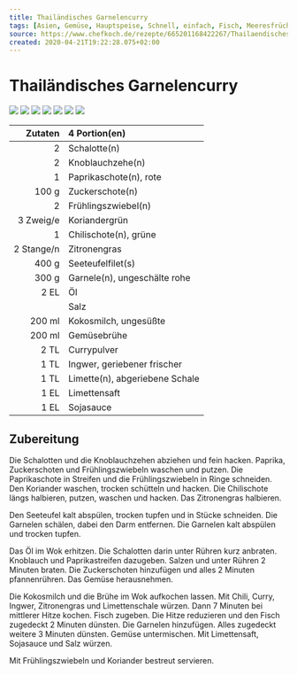 ```yaml
---
title: Thailändisches Garnelencurry
tags: [Asien, Gemüse, Hauptspeise, Schnell, einfach, Fisch, Meeresfrüchte, Eintopf, Festlich, Wok, Thailand]
source: https://www.chefkoch.de/rezepte/665201168422267/Thailaendisches-Garnelencurry.html
created: 2020-04-21T19:22:28.075+02:00
---
```


# Thailändisches Garnelencurry

![](https://img.chefkoch-cdn.de/rezepte/665201168422267/bilder/668371/crop-360x240/thailaendisches-garnelencurry.jpg) ![](https://img.chefkoch-cdn.de/rezepte/665201168422267/bilder/1091989/crop-360x240/thailaendisches-garnelencurry.jpg) ![](https://img.chefkoch-cdn.de/rezepte/665201168422267/bilder/462892/crop-360x240/thailaendisches-garnelencurry.jpg) ![](https://img.chefkoch-cdn.de/rezepte/665201168422267/bilder/1167652/crop-360x240/thailaendisches-garnelencurry.jpg) ![](https://img.chefkoch-cdn.de/rezepte/665201168422267/bilder/822188/crop-360x240/thailaendisches-garnelencurry.jpg) ![](https://img.chefkoch-cdn.de/rezepte/665201168422267/bilder/118013/crop-360x240/thailaendisches-garnelencurry.jpg) ![](https://img.chefkoch-cdn.de/rezepte/665201168422267/bilder/1244956/crop-360x240/thailaendisches-garnelencurry.jpg)

| **Zutaten** | 4 Portion(en)                  |
| ----------: | :----------------------------- |
|           2 | Schalotte(n)                   |
|           2 | Knoblauchzehe(n)               |
|           1 | Paprikaschote(n), rote         |
|       100 g | Zuckerschote(n)                |
|           2 | Frühlingszwiebel(n)            |
|   3 Zweig/e | Koriandergrün                  |
|           1 | Chilischote(n), grüne          |
|  2 Stange/n | Zitronengras                   |
|       400 g | Seeteufelfilet(s)              |
|       300 g | Garnele(n), ungeschälte rohe   |
|        2 EL | Öl                             |
|             | Salz                           |
|      200 ml | Kokosmilch, ungesüßte          |
|      200 ml | Gemüsebrühe                    |
|        2 TL | Currypulver                    |
|        1 TL | Ingwer, geriebener frischer    |
|        1 TL | Limette(n), abgeriebene Schale |
|        1 EL | Limettensaft                   |
|        1 EL | Sojasauce                      |

## Zubereitung

Die Schalotten und die Knoblauchzehen abziehen und fein hacken. Paprika, Zuckerschoten und Frühlingszwiebeln waschen und putzen. Die Paprikaschote in Streifen und die Frühlingszwiebeln in Ringe schneiden. Den Koriander waschen, trocken schütteln und hacken. Die Chilischote längs halbieren, putzen, waschen und hacken. Das Zitronengras halbieren.

Den Seeteufel kalt abspülen, trocken tupfen und in Stücke schneiden. Die Garnelen schälen, dabei den Darm entfernen. Die Garnelen kalt abspülen und trocken tupfen.

Das Öl im Wok erhitzen. Die Schalotten darin unter Rühren kurz anbraten. Knoblauch und Paprikastreifen dazugeben. Salzen und unter Rühren 2 Minuten braten. Die Zuckerschoten hinzufügen und alles 2 Minuten pfannenrühren. Das Gemüse herausnehmen.

Die Kokosmilch und die Brühe im Wok aufkochen lassen. Mit Chili, Curry, Ingwer, Zitronengras und Limettenschale würzen. Dann 7 Minuten bei mittlerer Hitze kochen. Fisch zugeben. Die Hitze reduzieren und den Fisch zugedeckt 2 Minuten dünsten. Die Garnelen hinzufügen. Alles zugedeckt weitere 3 Minuten dünsten. Gemüse untermischen. Mit Limettensaft, Sojasauce und Salz würzen. 

Mit Frühlingszwiebeln und Koriander bestreut servieren.